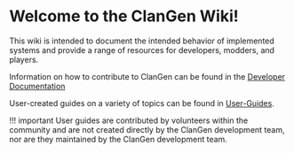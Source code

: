 # Welcome to the ClanGen Wiki! 

This wiki is intended to document the intended behavior of implemented systems and provide a range of resources for developers, modders, and players. 

Information on how to contribute to ClanGen can be found in the [Developer Documentation](dev/index.md)

User-created guides on a variety of topics can be found in [User-Guides](user-guides/index.md).

!!! important
    User guides are contributed by volunteers within the community and are not created directly by the ClanGen development team, nor are they maintained by the ClanGen development team.





